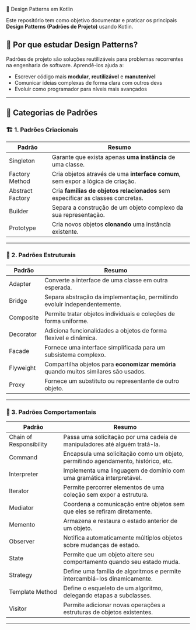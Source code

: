 🧠 Design Patterns em Kotlin

Este repositório tem como objetivo documentar e praticar os principais **Design Patterns (Padrões de Projeto)** usando Kotlin.

## 🚀 Por que estudar Design Patterns?

Padrões de projeto são soluções reutilizáveis para problemas recorrentes na engenharia de software. Aprendê-los ajuda a:
- Escrever código mais **modular**, **reutilizável** e **manutenível**
- Comunicar ideias complexas de forma clara com outros devs
- Evoluir como programador para níveis mais avançados

---

## 🧰 Categorias de Padrões

### 🏗️ 1. Padrões Criacionais

| Padrão        | Resumo                                                                 |
|---------------|------------------------------------------------------------------------|
| Singleton     | Garante que exista apenas **uma instância** de uma classe.             |
| Factory Method| Cria objetos através de uma **interface comum**, sem expor a lógica de criação. |
| Abstract Factory | Cria **famílias de objetos relacionados** sem especificar as classes concretas. |
| Builder       | Separa a construção de um objeto complexo da sua representação.        |
| Prototype     | Cria novos objetos **clonando** uma instância existente.               |

---

### 🧱 2. Padrões Estruturais

| Padrão        | Resumo                                                                 |
|---------------|------------------------------------------------------------------------|
| Adapter       | Converte a interface de uma classe em outra esperada.                  |
| Bridge        | Separa abstração da implementação, permitindo evoluir independentemente.|
| Composite     | Permite tratar objetos individuais e coleções de forma uniforme.       |
| Decorator     | Adiciona funcionalidades a objetos de forma flexível e dinâmica.       |
| Facade        | Fornece uma interface simplificada para um subsistema complexo.        |
| Flyweight     | Compartilha objetos para **economizar memória** quando muitos similares são usados. |
| Proxy         | Fornece um substituto ou representante de outro objeto.                |

---

### 🔁 3. Padrões Comportamentais

| Padrão        | Resumo                                                                 |
|---------------|------------------------------------------------------------------------|
| Chain of Responsibility | Passa uma solicitação por uma cadeia de manipuladores até alguém tratá-la. |
| Command       | Encapsula uma solicitação como um objeto, permitindo agendamento, histórico, etc. |
| Interpreter   | Implementa uma linguagem de domínio com uma gramática interpretável.   |
| Iterator      | Permite percorrer elementos de uma coleção sem expor a estrutura.      |
| Mediator      | Coordena a comunicação entre objetos sem que eles se refiram diretamente. |
| Memento       | Armazena e restaura o estado anterior de um objeto.                    |
| Observer      | Notifica automaticamente múltiplos objetos sobre mudanças de estado.   |
| State         | Permite que um objeto altere seu comportamento quando seu estado muda. |
| Strategy      | Define uma família de algoritmos e permite intercambiá-los dinamicamente. |
| Template Method | Define o esqueleto de um algoritmo, delegando etapas a subclasses.    |
| Visitor       | Permite adicionar novas operações a estruturas de objetos existentes.  |

---

